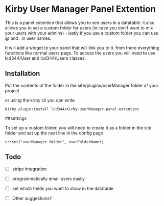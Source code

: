 # Kirby User Manager Panel Extention

This is a panel extention that allows you to see users in a datatable. it also allows you to set a custom folder for users (in case you don't want to mix your users with your admins) - lastly if you use a custom folder you can use @ and . in user names.

It will add a widget to your panel that will link you to it. from there everything functions like normal users page.
To access the users you will need to use lcd344/User and lcd344/Users classes.

## Installation

Put the contents of the folder in the site/plugins/userManager folder of your project

or using the kirby cli you can write

````
kirby plugin:install lcd344/Kirby-userManager-panel-extention
````

##settings

To set up a custom folder, you will need to create it as a folder in the site folder and set up the next line in the config page

````
c::set("userManager.folder", userFolderName);
````

## Todo

 * [ ] stripe integration
 * [ ] programmatically email users easily 
 * [ ] set which fields you want to show in the datatable
 * [ ] Other suggestions?


